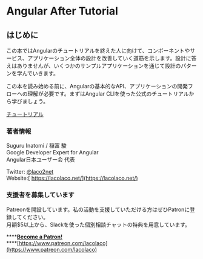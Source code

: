 # Angular After Tutorial

## はじめに

この本ではAngularのチュートリアルを終えた人に向けて、コンポーネントやサービス、アプリケーション全体の設計を改善していく道筋を示します。設計に答えはありませんが、いくつかのサンプルアプリケーションを通じて設計のパターンを学んでいきます。

この本を読み始める前に、Angularの基本的なAPI、アプリケーションの開発フローへの理解が必要です。まずはAngular CLIを使った公式のチュートリアルから学びましょう。

[チュートリアル](https://angular.jp/tutorial)

### 著者情報

Suguru Inatomi / 稲富 駿   
Google Developer Expert for Angular   
Angular日本ユーザー会 代表

Twitter: [@laco2net](https://twitter.com/laco2net)   
Website:[ https://lacolaco.net/](https://lacolaco.net/)  

### 支援者を募集しています

Patreonを開設しています。私の活動を支援していただける方はぜひPatronに登録してください。  
月額$5以上から、Slackを使った個別相談チャットの特典を用意しています。

\*\*\*\*[**Become a Patron!**](https://www.patreon.com/bePatron?u=11965369)  
****[https://www.patreon.com/lacolaco](https://www.patreon.com/lacolaco)







